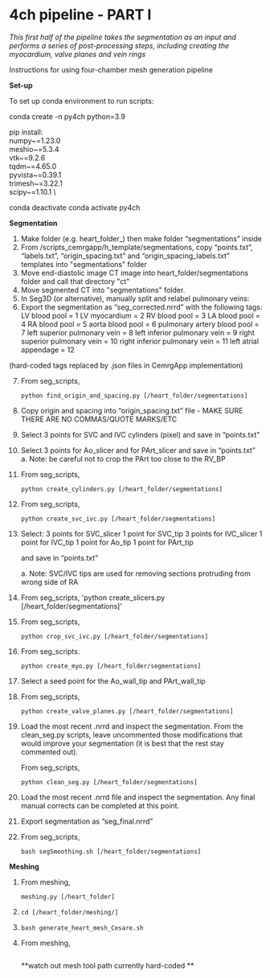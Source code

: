# 4ch pipeline - PART I

*This first half of the pipeline takes the segmentation as an input and performs a series of post-processing steps, including creating the myocardium, valve planes and vein rings*

Instructions for using four-chamber mesh generation pipeline

**Set-up**

To set up conda environment to run scripts:

conda create -n py4ch python=3.9

pip install:    
        numpy~=1.23.0 \
        meshio~=5.3.4 \
        vtk~=9.2.6 \
        tqdm~=4.65.0 \
        pyvista~=0.39.1 \
        trimesh~=3.22.1 \
        scipy~=1.10.1  \

conda deactivate
conda activate py4ch

**Segmentation**

1) Make folder (e.g. heart_folder_) then make folder “segmentations” inside
2) From /scripts_cemrgapp/h_template/segmentations, copy “points.txt”, “labels.txt”, “origin_spacing.txt” and “origin_spacing_labels.txt” templates into "segmentations" folder
3) Move end-diastolic image CT image into heart_folder/segmentations folder and call that directory "ct"
4) Move segmented CT into "segmentations" folder.
5) In Seg3D (or alternative), manually split and relabel pulmonary veins:
6) Export the segmentation as “seg_corrected.nrrd” with the following tags:
        LV blood pool = 1
        LV myocardium = 2
        RV blood pool = 3
        LA blood pool = 4
        RA blood pool = 5
        aorta blood pool = 6
        pulmonary artery blood pool = 7
        left superior pulmonary vein = 8
        left inferior pulmonary vein = 9
        right superior pulmonary vein = 10
        right inferior pulmonary vein = 11
        left atrial appendage = 12

(hard-coded tags replaced by .json files in CemrgApp implementation)

7) From seg_scripts,
   ```
   python find_origin_and_spacing.py [/heart_folder/segmentations]
   ```
9) Copy origin and spacing into “origin_spacing.txt” file - MAKE SURE THERE ARE NO COMMAS/QUOTE MARKS/ETC

10) Select 3 points for SVC and IVC cylinders (pixel) and save in “points.txt”
11) Select 3 points for Ao_slicer and for PArt_slicer and save in “points.txt”
    a. Note: be careful not to crop the PArt too close to the RV_BP
12) From seg_scripts,
    ```
    python create_cylinders.py [/heart_folder/segmentations]
    ```
13) From seg_scripts,
    ```
    python create_svc_ivc.py [/heart_folder/segmentations]
    ```

14) Select:
    3 points for SVC_slicer 
    1 point for SVC_tip
    3 points for IVC_slicer
    1 point for IVC_tip
    1 point for Ao_tip
    1 point for PArt_tip

    and save in “points.txt”
    
    a. Note: SVC/IVC tips are used for removing sections protruding from wrong side of RA

15) From seg_scripts,
    'python create_slicers.py [/heart_folder/segmentations]'

16) From seg_scripts,
    ```
    python crop_svc_ivc.py [/heart_folder/segmentations]
    ```

17) From seg_scripts.
    ```
    python create_myo.py [/heart_folder/segmentations]
    ```

18) Select a seed point for the Ao_wall_tip and PArt_wall_tip
19) From seg_scripts,
    ```
    python create_valve_planes.py [/heart_folder/segmentations]
    ```

20) Load the most recent .nrrd and inspect the segmentation. From the clean_seg.py scripts, leave uncommented those modifications that would improve your segmentation (it is best that the rest stay commented out).

    From seg_scripts,
    ```
    python clean_seg.py [/heart_folder/segmentations]
    ```

20) Load the most recent .nrrd file and inspect the segmentation. Any final manual corrects can be completed at this point. 
21) Export segmentation as “seg_final.nrrd”

22) From seg_scripts,
    ```
    bash segSmoothing.sh [/heart_folder/segmentations]
    ```

**Meshing**

1) From meshing,
   ```
   meshing.py [/heart_folder]
   ```

2) ```cd [/heart_folder/meshing/]```
3) ```bash generate_heart_mesh_Cesare.sh```

5) From meshing,
   ```bash mesh_post.sh [/heart_folder]
   ```
   **watch out mesh tool path currently hard-coded **














